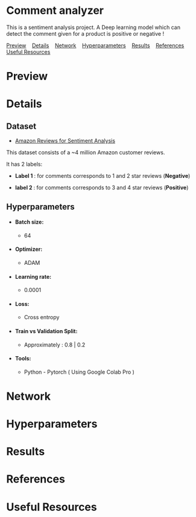 # Comment analyzer
This is a sentiment analysis project. A Deep learning model which can detect the comment given for a product is positive or negative !


<ins>[Preview](#preview)</ins>&nbsp;&nbsp;&nbsp;
<ins>[Details](#Details)</ins>&nbsp;&nbsp;&nbsp;
<ins>[Network](#Network)</ins>&nbsp;&nbsp;&nbsp;
<ins>[Hyperparameters](#Hyperparameters)</ins>&nbsp;&nbsp;&nbsp;
<ins>[Results](#Results)</ins>&nbsp;&nbsp;&nbsp;
<ins>[References](#References)</ins>&nbsp;&nbsp;&nbsp;
<ins>[Useful Resources](#Useful-Resources)</ins>

# Preview

# Details
## Dataset 

- [Amazon Reviews for Sentiment Analysis](https://www.kaggle.com/bittlingmayer/amazonreviews/)

This dataset consists of a ~4 million Amazon customer reviews.

It has 2 labels: 

- <b>Label 1 </b> : for comments corresponds to 1 and 2 star reviews (<b>Negative</b>)

- <b>label 2 </b> : for comments corresponds to 3 and 4 star reviews (<b>Positive</b>)

## Hyperparameters
- #### Batch size: 
   - 64 
- #### Optimizer: 
   - ADAM
- #### Learning rate: 
   - 0.0001
- #### Loss: 
   - Cross entropy
- #### Train vs Validation Split: 
   - Approximately : 0.8 | 0.2 
- #### Tools: 
   - Python - Pytorch ( Using Google Colab Pro )

# Network

# Hyperparameters

# Results

# References

# Useful Resources
